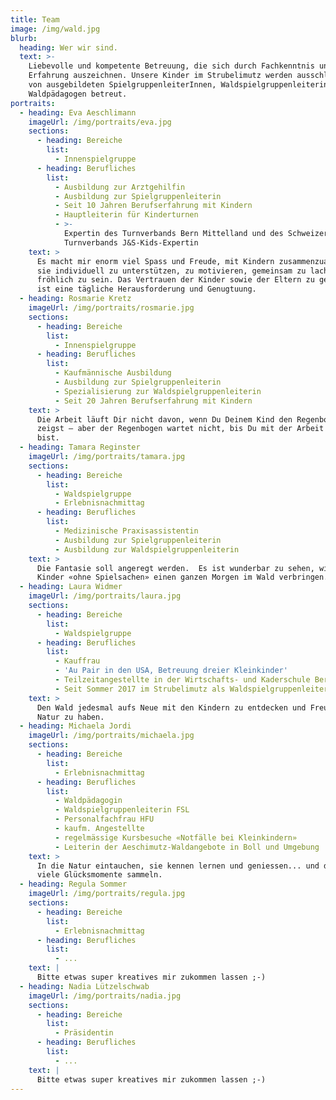 ```yaml
---
title: Team
image: /img/wald.jpg
blurb:
  heading: Wer wir sind.
  text: >-
    Liebevolle und kompetente Betreuung, die sich durch Fachkenntnis und
    Erfahrung auszeichnen. Unsere Kinder im Strubelimutz werden ausschliesslich
    von ausgebildeten SpielgruppenleiterInnen, Waldspielgruppenleiterinnen und
    Waldpädagogen betreut.
portraits:
  - heading: Eva Aeschlimann
    imageUrl: /img/portraits/eva.jpg
    sections:
      - heading: Bereiche
        list:
          - Innenspielgruppe
      - heading: Berufliches
        list:
          - Ausbildung zur Arztgehilfin
          - Ausbildung zur Spielgruppenleiterin
          - Seit 10 Jahren Berufserfahrung mit Kindern
          - Hauptleiterin für Kinderturnen
          - >-
            Expertin des Turnverbands Bern Mittelland und des Schweizerischen
            Turnverbands J&S-Kids-Expertin
    text: >
      Es macht mir enorm viel Spass und Freude, mit Kindern zusammenzuarbeiten,
      sie individuell zu unterstützen, zu motivieren, gemeinsam zu lachen und
      fröhlich zu sein. Das Vertrauen der Kinder sowie der Eltern zu gewinnen,
      ist eine tägliche Herausforderung und Genugtuung.
  - heading: Rosmarie Kretz
    imageUrl: /img/portraits/rosmarie.jpg
    sections:
      - heading: Bereiche
        list:
          - Innenspielgruppe
      - heading: Berufliches
        list:
          - Kaufmännische Ausbildung
          - Ausbildung zur Spielgruppenleiterin
          - Spezialisierung zur Waldspielgruppenleiterin
          - Seit 20 Jahren Berufserfahrung mit Kindern
    text: >
      Die Arbeit läuft Dir nicht davon, wenn Du Deinem Kind den Regenbogen
      zeigst – aber der Regenbogen wartet nicht, bis Du mit der Arbeit fertig
      bist.
  - heading: Tamara Reginster
    imageUrl: /img/portraits/tamara.jpg
    sections:
      - heading: Bereiche
        list:
          - Waldspielgruppe
          - Erlebnisnachmittag
      - heading: Berufliches
        list:
          - Medizinische Praxisassistentin
          - Ausbildung zur Spielgruppenleiterin
          - Ausbildung zur Waldspielgruppenleiterin
    text: >
      Die Fantasie soll angeregt werden.  Es ist wunderbar zu sehen, wie die
      Kinder «ohne Spielsachen» einen ganzen Morgen im Wald verbringen.
  - heading: Laura Widmer
    imageUrl: /img/portraits/laura.jpg
    sections:
      - heading: Bereiche
        list:
          - Waldspielgruppe
      - heading: Berufliches
        list:
          - Kauffrau
          - 'Au Pair in den USA, Betreuung dreier Kleinkinder'
          - Teilzeitangestellte in der Wirtschafts- und Kaderschule Bern
          - Seit Sommer 2017 im Strubelimutz als Waldspielgruppenleiterin
    text: >
      Den Wald jedesmal aufs Neue mit den Kindern zu entdecken und Freude an der
      Natur zu haben.
  - heading: Michaela Jordi
    imageUrl: /img/portraits/michaela.jpg
    sections:
      - heading: Bereiche
        list:
          - Erlebnisnachmittag
      - heading: Berufliches
        list:
          - Waldpädagogin
          - Waldspielgruppenleiterin FSL
          - Personalfachfrau HFU
          - kaufm. Angestellte
          - regelmässige Kursbesuche «Notfälle bei Kleinkindern»
          - Leiterin der Aeschimutz-Waldangebote in Boll und Umgebung
    text: >
      In die Natur eintauchen, sie kennen lernen und geniessen... und dabei ganz
      viele Glücksmomente sammeln.
  - heading: Regula Sommer
    imageUrl: /img/portraits/regula.jpg
    sections:
      - heading: Bereiche
        list:
          - Erlebnisnachmittag
      - heading: Berufliches
        list:
          - ...
    text: |
      Bitte etwas super kreatives mir zukommen lassen ;-)
  - heading: Nadia Lützelschwab
    imageUrl: /img/portraits/nadia.jpg
    sections:
      - heading: Bereiche
        list:
          - Präsidentin
      - heading: Berufliches
        list:
          - ...
    text: |
      Bitte etwas super kreatives mir zukommen lassen ;-)
---
```



